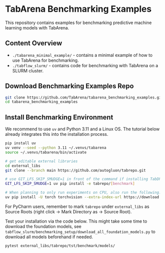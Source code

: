 # TabArena Benchmarking Examples

This repository contains examples for benchmarking predictive machine learning models with TabArena.

## Content Overview

* `./tabarena_minimal_example/` - contains a minimal example of how to use TabArena for benchmarking.
* `./tabflow_slurm/` - contains code for benchmarking with TabArena on a SLURM cluster.

## Download Benchmarking Examples Repo

```bash
git clone https://github.com/TabArena/tabarena_benchmarking_examples.git
cd tabarena_benchmarking_examples
```

## Install Benchmarking Environment

We recommend to use `uv` and Python 3.11 and a Linux OS. The tutorial below already integrates this into the installation process.

```bash
pip install uv
uv venv --seed --python 3.11 ~/.venvs/tabarena
source ~/.venvs/tabarena/bin/activate

# get editable external libraries
cd external_libs
git clone --branch main https://github.com/autogluon/tabrepo.git

# use GIT_LFS_SKIP_SMUDGE=1 in front of the command if installing TabDPT fails due to a broken LFS/pip setup
GIT_LFS_SKIP_SMUDGE=1 uv pip install -e tabrepo/[benchmark]

# When planning to only run experiments on CPU, also run the following:
uv pip install -U torch torchvision --extra-index-url https://download.pytorch.org/whl/cpu
```

For PyCharm users, remember to mark `tabrepo` under `external_libs` as Source Roots (right click
-> Mark Directory as -> Source Root).

Test your installation via the code below. This might take some time to download the foundation models, see `tabflow_slurm/benchmarking_setup/download_all_foundation_models.py` to download all models beforehand if needed.
```bash
pytest external_libs/tabrepo/tst/benchmark/models/
```
